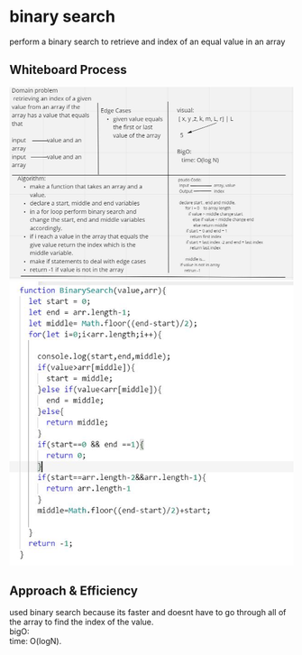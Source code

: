 # binary search
perform a binary search to retrieve and index of an equal value in an array

## Whiteboard Process  
![wihteboard](./whiteboard.JPG)  
![wihteboard](./whiteboard1.JPG)

## Approach & Efficiency
<!-- What approach did you take? Discuss Why. What is the Big O space/time for this approach? -->
used binary search because its faster and doesnt have to go through all of the array to find the index of the value.  
bigO:  
time: O(logN).  
